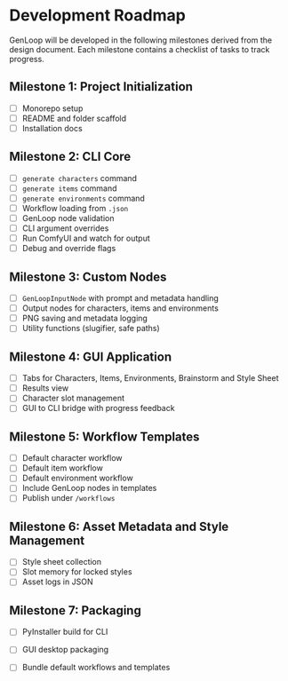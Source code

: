 # Development Roadmap

GenLoop will be developed in the following milestones derived from the design document. Each milestone contains a checklist of tasks to track progress.

## Milestone 1: Project Initialization
- [ ] Monorepo setup
- [ ] README and folder scaffold
- [ ] Installation docs

## Milestone 2: CLI Core
- [ ] `generate characters` command
- [ ] `generate items` command
- [ ] `generate environments` command
- [ ] Workflow loading from `.json`
- [ ] GenLoop node validation
- [ ] CLI argument overrides
- [ ] Run ComfyUI and watch for output
- [ ] Debug and override flags

## Milestone 3: Custom Nodes
- [ ] `GenLoopInputNode` with prompt and metadata handling
- [ ] Output nodes for characters, items and environments
- [ ] PNG saving and metadata logging
- [ ] Utility functions (slugifier, safe paths)

## Milestone 4: GUI Application
- [ ] Tabs for Characters, Items, Environments, Brainstorm and Style Sheet
- [ ] Results view
- [ ] Character slot management
- [ ] GUI to CLI bridge with progress feedback

## Milestone 5: Workflow Templates
- [ ] Default character workflow
- [ ] Default item workflow
- [ ] Default environment workflow
- [ ] Include GenLoop nodes in templates
- [ ] Publish under `/workflows`

## Milestone 6: Asset Metadata and Style Management
- [ ] Style sheet collection
- [ ] Slot memory for locked styles
- [ ] Asset logs in JSON

## Milestone 7: Packaging
- [ ] PyInstaller build for CLI
- [ ] GUI desktop packaging
- [ ] Bundle default workflows and templates

